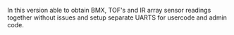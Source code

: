 In this version able to obtain BMX, TOF's and IR array sensor readings together without issues and setup separate UARTS for usercode and admin code.
